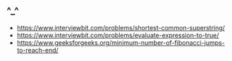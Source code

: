 ## ^_^
- https://www.interviewbit.com/problems/shortest-common-superstring/
- https://www.interviewbit.com/problems/evaluate-expression-to-true/
- https://www.geeksforgeeks.org/minimum-number-of-fibonacci-jumps-to-reach-end/
